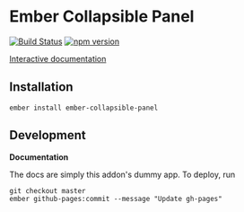 # Ember Collapsible Panel

[![Build
Status](https://travis-ci.org/tedconf/ember-collapsible-panel.svg?branch=master)](https://travis-ci.org/tedconf/ember-collapsible-panel)
[![npm
version](https://badge.fury.io/js/ember-collapsible-panel.svg)](http://badge.fury.io/js/ember-collapsible-panel)
<!--[![Ember Observer-->
<!--Score](http://emberobserver.com/badges/ember-collapsible-panel.svg)](http://emberobserver.com/addons/ember-collapsible-panel)-->

[Interactive documentation](http://tedconf.github.io/ember-collapsible-panel/)

## Installation

```
ember install ember-collapsible-panel
```

## Development

**Documentation**

The docs are simply this addon's dummy app. To deploy, run

```
git checkout master
ember github-pages:commit --message "Update gh-pages"
```

